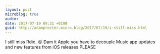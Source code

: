 ```yaml
---
layout: post
microblog: true
audio: 
date: 2017-07-19 09:31 +0100
guid: http://adamprocter.micro.blog/2017/07/19/i-still-miss.html
---
```

I still miss Rdio. 😕 Dam it Apple you have to decouple Music app updates and new features from iOS releases PLEASE
